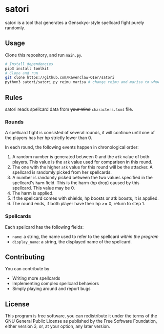 # satori

satori is a tool that generates a Gensokyo-style spellcard fight purely randomly.

## Usage

Clone this repository, and run `main.py`.

```bash
# Install dependencies
pip3 install tomlkit
# Clone and run
git clone https://github.com/Ravenclaw-OIer/satori
python3 satori/satori.py reimu marisa # change reimu and marisa to whoever you want
```


## Rules
satori reads spellcard data from ~~your mind~~ `characters.toml` file.


### Rounds

A spellcard fight is consisted of several rounds, it will continue until one of the players has her hp strictly lower than 0.

In each round, the following events happen in chronological order:

1. A random number is generated between 0 and the `atk` value of both players. This value is the `atk` value used for comparison in this round.
2. The one with the higher `atk` value for this round will be the attacker. A spellcard is randomly picked from her spellcards.
3. A number is randomly picked between the two values specified in the spellcard's `harm` field. This is the harm (hp drop) caused by this spellcard. This value may be 0.
4. The harm is applied.
5. If the spellcard comes with shields, hp boosts or atk boosts, it is applied. 
6. The round ends, if both player have their hp >= 0, return to step 1.

### Spellcards

Each spellcard has the following fields:

+ `name`: a string, the name used to refer to the spellcard *within the program*
+ `display_name`: a string, the displayed name of the spellcard.


## Contributing

You can contribute by

- Writing more spellcards
- Implementing complex spellcard behaviors
- Simply playing around and report bugs

## License

This program is free software, you can redistribute it under the terms of the GNU General Public License as published by the Free Software Foundation, either version 3, or, at your option, any later version.

